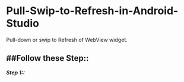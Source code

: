 # Pull-Swip-to-Refresh-in-Android-Studio
Pull-down or swip to Refresh of WebView widget.

##Follow these Step::
---

***Step 1::***
